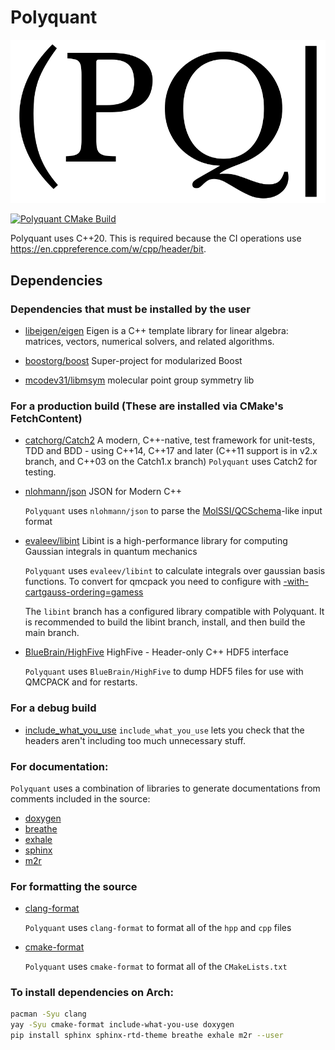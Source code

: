 # Polyquant

![Polyquant logo](logo/logo_rectangle_higherres.png)

[![Polyquant CMake Build](https://github.com/shivupa/Polyquant/actions/workflows/Polyquant.yml/badge.svg?branch=main)](https://github.com/shivupa/Polyquant/actions/workflows/Polyquant.yml)

Polyquant uses C++20. This is required because the CI operations use https://en.cppreference.com/w/cpp/header/bit.

## Dependencies 

### Dependencies that must be installed by the user
- [libeigen/eigen](https://gitlab.com/libeigen/eigen)
  Eigen is a C++ template library for linear algebra: matrices, vectors, numerical solvers, and related algorithms.

- [boostorg/boost](https://github.com/boostorg/boost)
  Super-project for modularized Boost 

- [ mcodev31/libmsym](https://github.com/mcodev31/libmsym)
   molecular point group symmetry lib 

### For a production build (These are installed via CMake's FetchContent)
- [catchorg/Catch2](https://github.com/catchorg/Catch2)
   A modern, C++-native, test framework for unit-tests, TDD and BDD - using C++14, C++17 and later (C++11 support is in v2.x branch, and C++03 on the Catch1.x branch)
   `Polyquant` uses Catch2 for testing.

- [nlohmann/json](https://github.com/nlohmann/json)
   JSON for Modern C++

   `Polyquant` uses `nlohmann/json` to parse the [MolSSI/QCSchema](https://github.com/MolSSI/QCSchema)-like input format
- [evaleev/libint](https://github.com/evaleev/libint)
   Libint is a high-performance library for computing Gaussian integrals in quantum mechanics

   `Polyquant` uses `evaleev/libint` to calculate integrals over gaussian basis functions.
   To convert for qmcpack you need to configure with [-with-cartgauss-ordering=gamess](https://github.com/evaleev/libint/wiki#configuring-libint-compiler)

   The `libint` branch has a configured library compatible with Polyquant. It is recommended to build the libint branch, install, and then build the main branch.

- [BlueBrain/HighFive](https://github.com/BlueBrain/HighFive)
   HighFive - Header-only C++ HDF5 interface 

   `Polyquant` uses `BlueBrain/HighFive` to dump HDF5 files for use with QMCPACK and for restarts.

### For a debug build
- [include_what_you_use](https://github.com/include-what-you-use/include-what-you-use)
   `include_what_you_use` lets you check that the headers aren't including too much unnecessary stuff.

### For documentation:
`Polyquant` uses a combination of libraries to generate documentations from comments included in the source:
- [doxygen](http://www.doxygen.nl/)
- [breathe](https://github.com/michaeljones/breathe)
- [exhale](https://github.com/svenevs/exhale)
- [sphinx](http://www.sphinx-doc.org/en/master/)
- [m2r](https://github.com/miyakogi/m2r)

### For formatting the source
- [clang-format](https://clang.llvm.org/)
   
   `Polyquant` uses `clang-format` to format all of the `hpp` and `cpp` files

- [cmake-format](https://github.com/cheshirekow/cmake_format)

   `Polyquant` uses `cmake-format` to format all of the `CMakeLists.txt`

### To install dependencies on Arch:

```bash
pacman -Syu clang
yay -Syu cmake-format include-what-you-use doxygen
pip install sphinx sphinx-rtd-theme breathe exhale m2r --user
```
